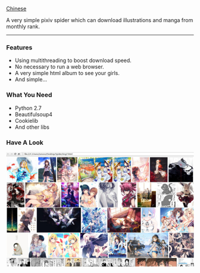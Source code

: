[Chinese](http://elicococoo.me/2016/09/13/pixivspider/)

A very simple pixiv spider which can download illustrations and manga from monthly rank.
***
### Features
* Using multithreading to boost download speed.
* No necessary to run a web browser.
* A very simple html album to see your girls.
* And simple...

### What You Need
* Python 2.7
* Beautifulsoup4
* Cookielib
* And other libs

### Have A Look
![](readmeImg/01.jpg)
